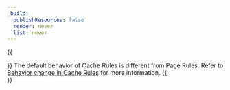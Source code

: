 ```yaml
---
_build:
  publishResources: false
  render: never
  list: never
---
```


{{<Aside type="warning">}}
The default behavior of Cache Rules is different from Page Rules. Refer to [Behavior change in Cache Rules](#behavior-change-in-cache-rules) for more information.
{{</Aside>}}
